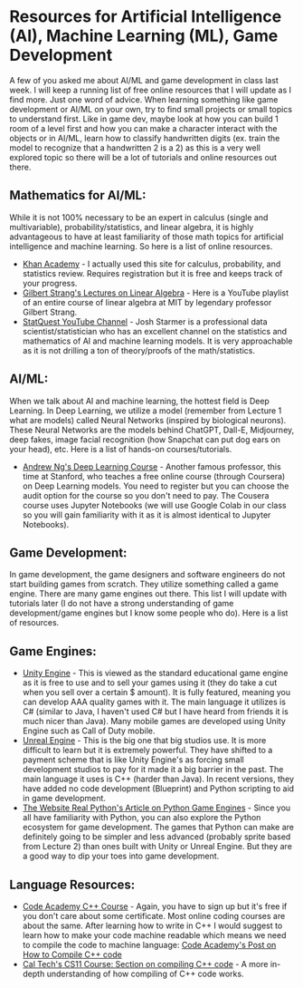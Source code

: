 # Resources for Artificial Intelligence (AI), Machine Learning (ML), Game Development

A few of you asked me about AI/ML and game development in class last week.  I will keep a running list of free online resources that I will update as I find more.  Just one word of advice.  When learning something like game development or AI/ML on your own, try to find small projects or small topics to understand first.  Like in game dev, maybe look at how you can build 1 room of a level first and how you can make a character interact with the objects or in AI/ML, learn how to classify handwritten digits (ex. train the model to recognize that a handwritten 2 is a 2) as this is a very well explored topic so there will be a lot of tutorials and online resources out there. 

## Mathematics for AI/ML:

While it is not 100% necessary to be an expert in calculus (single and multivariable), probability/statistics, and linear algebra, it is highly advantageous to have at least familiarity of those math topics for artificial intelligence and machine learning.  So here is a list of online resources.

- [Khan Academy](https://www.khanacademy.org/) - I actually used this site for calculus, probability, and statistics review.  Requires registration but it is free and keeps track of your progress.
- [Gilbert Strang's Lectures on Linear Algebra](https://www.youtube.com/watch?v=ZK3O402wf1c&list=PL49CF3715CB9EF31D&index=1) - Here is a YouTube playlist of an entire course of linear algebra at MIT by legendary professor Gilbert Strang.
- [StatQuest YouTube Channel](https://www.youtube.com/@statquest) - Josh Starmer is a professional data scientist/statistician who has an excellent channel on the statistics and mathematics of AI and machine learning models.  It is very approachable as it is not drilling a ton of theory/proofs of the math/statistics.

## AI/ML:

When we talk about AI and machine learning, the hottest field is Deep Learning.  In Deep Learning, we utilize a model (remember from Lecture 1 what are models) called Neural Networks (inspired by biological neurons).  These Neural Networks are the models behind ChatGPT, Dall-E, Midjourney, deep fakes, image facial recognition (how Snapchat can put dog ears on your head), etc.  Here is a list of hands-on courses/tutorials.

- [Andrew Ng's Deep Learning Course](https://www.coursera.org/learn/neural-networks-deep-learning) - Another famous professor, this time at Stanford, who teaches a free online course (through Coursera) on Deep Learning models.  You need to register but you can choose the audit option for the course so you don't need to pay.  The Cousera course uses Jupyter Notebooks (we will use Google Colab in our class so you will gain familiarity with it as it is almost identical to Jupyter Notebooks).

## Game Development:

In game development, the game designers and software engineers do not start building games from scratch.  They utilize something called a game engine.  There are many game engines out there.  This list I will update with tutorials later (I do not have a strong understanding of game development/game engines but I know some people who do).  Here is a list of resources.

## Game Engines:

- [Unity Engine](https://unity.com/) - This is viewed as the standard educational game engine as it is free to use and to sell your games using it (they do take a cut when you sell over a certain $ amount).  It is fully featured, meaning you can develop AAA quality games with it.  The main language it utilizes is C# (similar to Java, I haven't used C# but I have heard from friends it is much nicer than Java).  Many mobile games are developed using Unity Engine such as Call of Duty mobile.
- [Unreal Engine](https://www.unrealengine.com/en-US) - This is the big one that big studios use.  It is more difficult to learn but it is extremely powerful.  They have shifted to a payment scheme that is like Unity Engine's as forcing small development studios to pay for it made it a big barrier in the past.  The main language it uses is C++ (harder than Java).  In recent versions, they have added no code development (Blueprint) and Python scripting to aid in game development.
- [The Website Real Python's Article on Python Game Engines](https://realpython.com/top-python-game-engines/) - Since you all have familiarity with Python, you can also explore the Python ecosystem for game development.  The games that Python can make are definitely going to be simpler and less advanced (probably sprite based from Lecture 2) than ones built with Unity or Unreal Engine.  But they are a good way to dip your toes into game development.

## Language Resources:

- [Code Academy C++ Course](https://www.codecademy.com/learn/learn-c-plus-plus) - Again, you have to sign up but it's free if you don't care about some certificate.  Most online coding courses are about the same.  After learning how to write in C++ I would suggest to learn how to make your code machine readable which means we need to compile the code to machine language: [Code Academy's Post on How to Compile C++ code](https://www.codecademy.com/article/cpp-compile-execute-locally)
- [Cal Tech's CS11 Course: Section on compiling C++ code](http://courses.cms.caltech.edu/cs11/material/cpp/mike/misc/compiling_c++.html) - A more in-depth understanding of how compiling of C++ code works.

